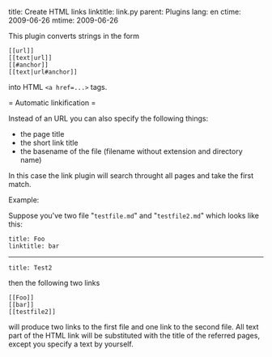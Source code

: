 title: Create HTML links
linktitle: link.py
parent: Plugins
lang: en
ctime: 2009-06-26
mtime: 2009-06-26

This plugin converts strings in the form

<pre><code>[</code><code>[url]]
[</code><code>[text|url]]
[</code><code>[#anchor]]
[</code><code>[text|url#anchor]]
</code></pre>

into HTML `<a href=...>` tags.

= Automatic linkification =

Instead of an URL you can also specify the following things:

* the page title
* the short link title
* the basename of the file (filename without extension and directory name)

In this case the link plugin will search throught all pages and take the
first match.

Example:

Suppose you've two file "`testfile.md`" and "`testfile2.md`" which looks like this:

	title: Foo
	linktitle: bar

---

	title: Test2

then the following two links

<pre><code>[</code><code>[Foo]]
[</code><code>[bar]]
[</code><code>[testfile2]]
</code></pre>

will produce two links to the first file and one link to the second file.
All text part of the HTML link will be substituted with the title of the
referred pages, except you specify a text by yourself.
